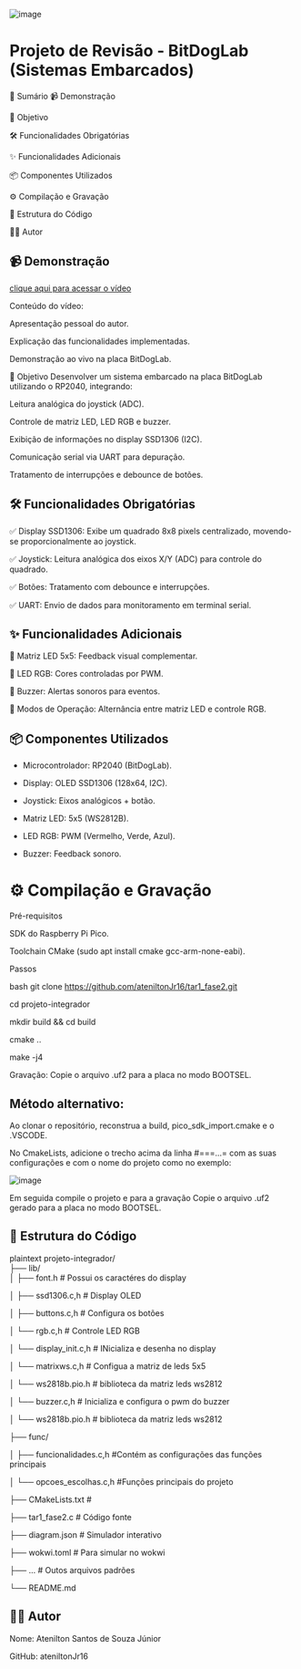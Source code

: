 ![image](https://github.com/user-attachments/assets/f2a5c9b8-6208-4723-8f46-1d74be421827)
# Projeto de Revisão - BitDogLab (Sistemas Embarcados)

📌 Sumário
📹 Demonstração

🎯 Objetivo

🛠️ Funcionalidades Obrigatórias

✨ Funcionalidades Adicionais

📦 Componentes Utilizados

⚙️ Compilação e Gravação

📂 Estrutura do Código

👨‍💻 Autor


## 📹 Demonstração

[clique aqui para acessar o vídeo](https://drive.google.com/file/d/1KGhIHI-ZHLxwJsvF2xodwm_9o59Hkp7k/view?usp=drive_link)

Conteúdo do vídeo:

Apresentação pessoal do autor.

Explicação das funcionalidades implementadas.

Demonstração ao vivo na placa BitDogLab.

🎯 Objetivo
Desenvolver um sistema embarcado na placa BitDogLab utilizando o RP2040, integrando:

Leitura analógica do joystick (ADC).

Controle de matriz LED, LED RGB e buzzer.

Exibição de informações no display SSD1306 (I2C).

Comunicação serial via UART para depuração.

Tratamento de interrupções e debounce de botões.

## 🛠️ Funcionalidades Obrigatórias
✅ Display SSD1306: Exibe um quadrado 8x8 pixels centralizado, movendo-se proporcionalmente ao joystick.

✅ Joystick: Leitura analógica dos eixos X/Y (ADC) para controle do quadrado.

✅ Botões: Tratamento com debounce e interrupções.

✅ UART: Envio de dados para monitoramento em terminal serial.

## ✨ Funcionalidades Adicionais
🔹 Matriz LED 5x5: Feedback visual complementar.

🔹 LED RGB: Cores controladas por PWM.

🔹 Buzzer: Alertas sonoros para eventos.

🔹 Modos de Operação: Alternância entre matriz LED e controle RGB.

## 📦 Componentes Utilizados
- Microcontrolador: RP2040 (BitDogLab).

- Display: OLED SSD1306 (128x64, I2C).

- Joystick: Eixos analógicos + botão.

- Matriz LED: 5x5 (WS2812B).

- LED RGB: PWM (Vermelho, Verde, Azul).

- Buzzer: Feedback sonoro.

# ⚙️ Compilação e Gravação
Pré-requisitos

SDK do Raspberry Pi Pico.

Toolchain CMake (sudo apt install cmake gcc-arm-none-eabi).

Passos

bash
git clone https://github.com/ateniltonJr16/tar1_fase2.git

cd projeto-integrador

mkdir build && cd build

cmake ..

make -j4

Gravação: Copie o arquivo .uf2 para a placa no modo BOOTSEL.

## Método alternativo:

Ao clonar o repositório, reconstrua a build, pico_sdk_import.cmake e o .VSCODE.

No CmakeLists, adicione o trecho acima da linha #===...= com as suas configurações e com o nome do projeto como no exemplo:

![image](exemplo_cmake.png)

Em seguida compile o projeto e para a gravação Copie o arquivo .uf2 gerado para a placa no modo BOOTSEL.

## 📂 Estrutura do Código
plaintext
projeto-integrador/  
├── lib/  
│   ├── font.h           # Possui os caractéres do display 

│   ├── ssd1306.c,h      # Display OLED 

│   ├── buttons.c,h      # Configura os botões

│   └── rgb.c,h          # Controle LED RGB

│   └── display_init.c,h # INicializa e desenha no display 

│   └── matrixws.c,h     # Configua a matriz de leds 5x5

│   └── ws2818b.pio.h    # biblioteca da matriz leds ws2812

│   └── buzzer.c,h       # Inicializa e configura o pwm do buzzer

│   └── ws2818b.pio.h    # biblioteca da matriz leds ws2812  

├── func/  

│   ├── funcionalidades.c,h #Contém as configurações das funções principais

│   └── opcoes_escolhas.c,h #Funções principais do projeto

├── CMakeLists.txt # 

├── tar1_fase2.c   # Código fonte

├── diagram.json   # Simulador interativo

├── wokwi.toml     # Para simular no wokwi

├── ...            # Outos arquivos padrões

└── README.md  

## 👨‍💻 Autor
Nome: Atenilton Santos de Souza Júnior

GitHub: ateniltonJr16
